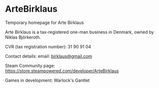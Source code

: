 # ArteBirklaus
Temporary homepage for Arte Birklaus

Arte Birklaus is a tax-registered one-man business in Denmark, owned by Niklas Björkeroth.

CVR (tax registration number): 31 90 91 04

Contact details: 
email: birklaus@gmail.com

Steam Community page:
https://store.steampowered.com/developer/ArteBirklaus

Games in development:
Warlock's Gantlet
